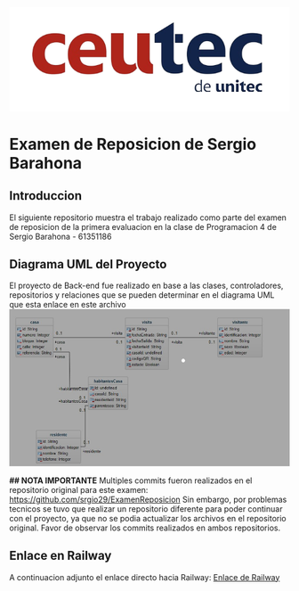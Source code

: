 ![](/images/Ceutec.png)

# Examen de Reposicion de Sergio Barahona

## Introduccion
El siguiente repositorio muestra el trabajo realizado como parte del examen de reposicion de la primera evaluacion en la clase de Programacion 4 de Sergio Barahona - 61351186

## Diagrama UML del Proyecto
El proyecto de Back-end fue realizado en base a las clases, controladores, repositorios y relaciones que se pueden determinar en el diagrama UML que esta enlace en este archivo
![](images/DiagramaUML_Reposicion.jpg)

**## NOTA IMPORTANTE**
Multiples commits fueron realizados en el repositorio original para este examen: https://github.com/srgio29/ExamenReposicion
Sin embargo, por problemas tecnicos se tuvo que realizar un repositorio diferente para poder continuar con el proyecto, ya que no se podia actualizar los archivos en el repositorio original. Favor de observar los commits realizados en ambos repositorios.

## Enlace en Railway
A continuacion adjunto el enlace directo hacia Railway:
[Enlace de Railway](https://examenreposicion2-production.up.railway.app/)
